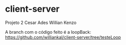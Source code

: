 # client-server

Projeto 2
Cesar Ades
Willian Kenzo

A branch com o código feito é a loopBack: https://github.com/williankal/client-server/tree/testeLoop
